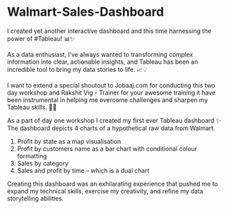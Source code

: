 # Walmart-Sales-Dashboard

I created yet another interactive dashboard and this time harnessing the power of #Tableau! 📊✨

As a data enthusiast, I’ve always wanted to transforming complex information into clear, actionable insights, and Tableau has been an incredible tool to bring my data stories to life. 📈💡

I want to extend a special shoutout to Jobaaj.com for conducting this two day workshop and Rakshit Vig - Trainer for your awesome training it have been instrumental in helping me overcome challenges and sharpen my Tableau skills. 🤝🙌

As a part of day one workshop I created my first ever Tableau dashboard ✨
The dashboard depicts 4 charts of a hypothetical raw data from Walmart.
1) Profit by state as a map visualisation
2) Profit by customers name as a bar chart with conditional colour formatting
3) Sales by category
4) Sales and profit by time – which is a dual chart

Creating this dashboard was an exhilarating experience that pushed me to expand my technical skills, exercise my creativity, and refine my data storytelling abilities.
